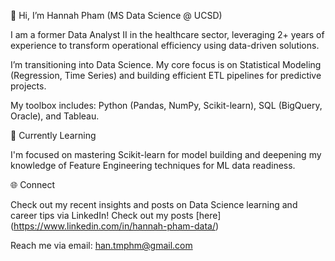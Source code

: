  👋 Hi, I’m Hannah Pham (MS Data Science @ UCSD)

I am a former Data Analyst II in the healthcare sector, leveraging 2+ years of experience to transform operational efficiency using data-driven solutions.

I’m transitioning into Data Science. My core focus is on Statistical Modeling (Regression, Time Series) and building efficient ETL pipelines for predictive projects.

My toolbox includes: Python (Pandas, NumPy, Scikit-learn), SQL (BigQuery, Oracle), and Tableau.

🌱 Currently Learning 

I'm focused on mastering Scikit-learn for model building and deepening my knowledge of Feature Engineering techniques for ML data readiness.

🌐 Connect 

Check out my recent insights and posts on Data Science learning and career tips via LinkedIn!
Check out my posts [here] (https://www.linkedin.com/in/hannah-pham-data/)

Reach me via email: han.tmphm@gmail.com

<!---
hannahmypham/hannahmypham is a ✨ special ✨ repository because its `README.md` (this file) appears on your GitHub profile.
You can click the Preview link to take a look at your changes.
--->

